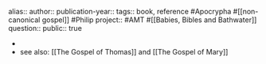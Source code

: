 alias::
author::
publication-year::
tags:: book, reference #Apocrypha #[[non-canonical gospel]] #Philip 
project:: #AMT #[[Babies, Bibles and Bathwater]] 
question::
public:: true

-
- see also: [[The Gospel of Thomas]] and [[The Gospel of Mary]]
